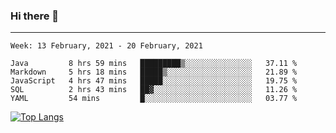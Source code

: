 ### Hi there 👋
---
<!--START_SECTION:waka-->
```text
Week: 13 February, 2021 - 20 February, 2021

Java         8 hrs 59 mins   █████████▒░░░░░░░░░░░░░░░   37.11 % 
Markdown     5 hrs 18 mins   █████▒░░░░░░░░░░░░░░░░░░░   21.89 % 
JavaScript   4 hrs 47 mins   █████░░░░░░░░░░░░░░░░░░░░   19.75 % 
SQL          2 hrs 43 mins   ██▓░░░░░░░░░░░░░░░░░░░░░░   11.26 % 
YAML         54 mins         █░░░░░░░░░░░░░░░░░░░░░░░░   03.77 % 
```
<!--END_SECTION:waka-->

[![Top Langs](https://github-readme-stats.vercel.app/api/top-langs/?username=HyunAh-iia&layout=compact)](https://github.com/anuraghazra/github-readme-stats)
<!--
**HyunAh-iia/HyunAh-iia** is a ✨ _special_ ✨ repository because its `README.md` (this file) appears on your GitHub profile.

Here are some ideas to get you started:

- 🔭 I’m currently working on ...
- 🌱 I’m currently learning ...
- 👯 I’m looking to collaborate on ...
- 🤔 I’m looking for help with ...
- 💬 Ask me about ...
- 📫 How to reach me: ...
- 😄 Pronouns: ...
- ⚡ Fun fact: ...
-->
